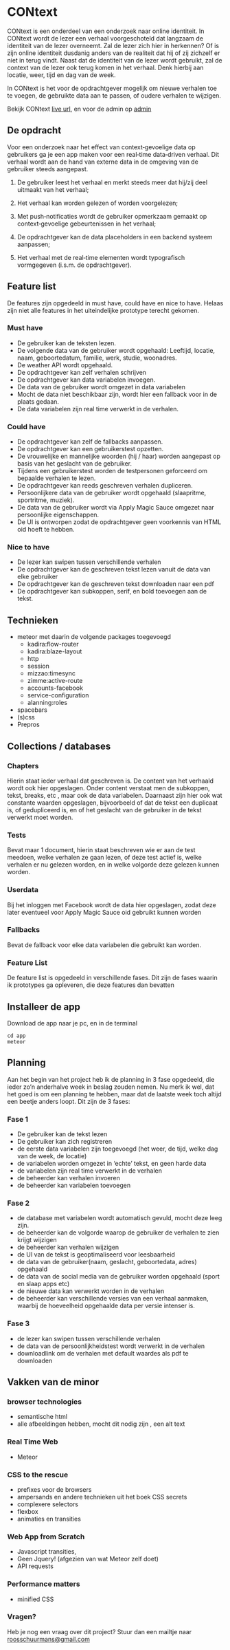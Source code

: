 # CONtext

CONtext is een onderdeel van een onderzoek naar online identiteit.
In CONtext wordt de lezer een verhaal voorgeschoteld dat langzaam de identiteit van de lezer overneemt. Zal de lezer zich hier in herkennen? Of is zijn online identiteit dusdanig anders van de realiteit dat hij of zij zichzelf er niet in terug vindt. Naast dat de identiteit van de lezer wordt gebruikt, zal de context van de lezer ook terug komen in het verhaal. Denk hierbij aan locatie, weer, tijd en dag van de week. 

In CONtext is het voor de opdrachtgever mogelijk om nieuwe verhalen toe te voegen, de gebruikte data aan te passen, of oudere verhalen te wijzigen.

Bekijk CONtext [live url](http://37.139.3.52), en voor de admin op 
[admin](http://37.139.3.52/admin)

## De opdracht
Voor een onderzoek naar het effect van context‐gevoelige data op gebruikers ga je een app maken voor een real‐time data‐driven verhaal. Dit verhaal wordt aan de hand van externe data in de omgeving van de gebruiker steeds aangepast.

1. De gebruiker leest het verhaal en merkt steeds meer dat hij/zij deel uitmaakt van het verhaal;

2. Het verhaal kan worden gelezen of worden voorgelezen;

3. Met push‐notificaties wordt de gebruiker opmerkzaam gemaakt op context‐gevoelige gebeurtenissen in het verhaal;

4. De opdrachtgever kan de data placeholders in een backend systeem aanpassen;

5. Het verhaal met de real‐time elementen wordt typografisch vormgegeven (i.s.m. de opdrachtgever).

## Feature list
De features zijn opgedeeld in must have, could have en nice to have. Helaas zijn niet alle features in het uiteindelijke prototype terecht gekomen.
### Must have
- De gebruiker kan de teksten lezen.
- De volgende data van de gebruiker wordt opgehaald: Leeftijd, locatie, naam, geboortedatum, familie, werk, studie, woonadres.
- De weather API wordt opgehaald.
- De opdrachtgever kan zelf verhalen schrijven
- De opdrachtgever kan data variabelen invoegen.
- De data van de gebruiker wordt omgezet in data variabelen
- Mocht de data niet beschikbaar zijn, wordt hier een fallback voor in de plaats gedaan.
- De data variabelen zijn real time verwerkt in de verhalen.

### Could have
- De opdrachtgever kan zelf de fallbacks aanpassen.
- De opdrachtgever kan een gebruikerstest opzetten.
- De vrouwelijke en mannelijke woorden (hij / haar) worden aangepast op basis van het geslacht van de gebruiker. 
- Tijdens een gebruikerstest worden de testpersonen geforceerd om bepaalde verhalen te lezen.
- De opdrachtgever kan reeds geschreven verhalen dupliceren.
- Persoonlijkere data van de gebruiker wordt opgehaald (slaapritme, sportritme, muziek).
- De data van de gebruiker wordt via Apply Magic Sauce omgezet naar persoonlijke eigenschappen.
- De UI is ontworpen zodat de opdrachtgever geen voorkennis van HTML oid hoeft te hebben.

### Nice to have
- De lezer kan swipen tussen verschillende verhalen
- De opdrachtgever kan de geschreven tekst lezen vanuit de data van elke gebruiker
- De opdrachtgever kan de geschreven tekst downloaden naar een pdf
- De opdrachtgever kan subkoppen, serif, en bold toevoegen aan de tekst.

## Technieken
* meteor met daarin de volgende packages toegevoegd
  * kadira:flow-router
  * kadira:blaze-layout
  * http
  * session
  * mizzao:timesync
  * zimme:active-route
  * accounts-facebook
  * service-configuration
  * alanning:roles
* spacebars
* (s)css
* Prepros

## Collections / databases
### Chapters
Hierin staat ieder verhaal dat geschreven is. De content van het verhaald wordt ook hier opgeslagen. Onder content verstaat men de subkoppen, tekst, breaks, etc , maar ook de data variabelen.
Daarnaast zijn hier ook wat constante waarden opgeslagen, bijvoorbeeld of dat de tekst een duplicaat is, of gedupliceerd is, en of het geslacht van de gebruiker in de tekst verwerkt moet worden.

### Tests
Bevat maar 1 document, hierin staat beschreven wie er aan de test meedoen, welke verhalen ze gaan lezen, of deze test actief is, welke verhalen er nu gelezen worden, en in welke volgorde deze gelezen kunnen worden.

### Userdata
Bij het inloggen met Facebook wordt de data hier opgeslagen, zodat deze later eventueel voor Apply Magic Sauce oid gebruikt kunnen worden
### Fallbacks
Bevat de fallback voor elke data variabelen die gebruikt kan worden.

### Feature List
De feature list is opgedeeld in verschillende fases. Dit zijn de fases waarin ik prototypes ga opleveren, die deze features dan bevatten

## Installeer de app
Download de app naar je pc, en in de terminal
```
cd app
meteor 
```

## Planning
Aan het begin van het project heb ik de planning in 3 fase opgedeeld, die ieder zo’n anderhalve week in beslag zouden nemen. Nu merk ik wel, dat het goed is om een planning te hebben, maar dat de laatste week toch altijd een beetje anders loopt.
Dit zijn de 3 fases:

### Fase 1
- De gebruiker kan de tekst lezen
- De gebruiker kan zich registreren
- de eerste data variabelen zijn toegevoegd (het weer, de tijd, welke dag van de week, de locatie)
- de variabelen worden omgezet in ‘echte’ tekst, en geen harde data
- de variabelen zijn real time verwerkt in de verhalen
- de beheerder kan verhalen invoeren
- de beheerder kan variabelen toevoegen

### Fase 2
- de database met variabelen wordt automatisch gevuld, mocht deze leeg zijn.
- de beheerder kan de volgorde waarop de gebruiker de verhalen te zien krijgt wijzigen
- de beheerder kan verhalen wijzigen
- de UI van de tekst is geoptimaliseerd voor leesbaarheid
- de data van de gebruiker(naam, geslacht, geboortedata, adres) opgehaald
- de data van de social media van de gebruiker worden opgehaald (sport en slaap apps etc)
- de nieuwe data kan verwerkt worden in de verhalen
- de beheerder kan verschillende versies van een verhaal aanmaken, waarbij de hoeveelheid opgehaalde data per versie intenser is.

### Fase 3
- de lezer kan swipen tussen verschillende verhalen
- de data van de persoonlijkheidstest wordt verwerkt in de verhalen
- downloadlink om de verhalen met default waardes als pdf te downloaden

## Vakken van de minor
### browser technologies
- semantische html
- alle afbeeldingen hebben, mocht dit nodig zijn , een alt text
### Real Time Web
- Meteor
### CSS to the rescue
- prefixes voor de browsers
- ampersands en andere technieken uit het boek CSS secrets
- complexere selectors
- flexbox
- animaties en transities

### Web App from Scratch
- Javascript transities, 
- Geen Jquery! (afgezien van wat Meteor zelf doet)
- API requests
### Performance matters
- minified CSS


### Vragen?

Heb je nog een vraag over dit project? Stuur dan een mailtje naar roosschuurmans@gmail.com

